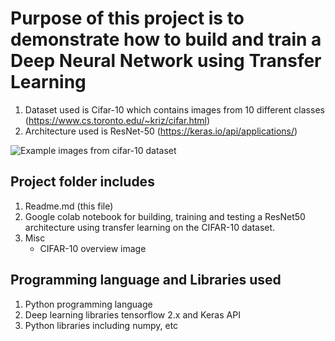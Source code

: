 # Purpose of this project is to demonstrate how to build and train a Deep Neural Network using Transfer Learning
1. Dataset used is Cifar-10 which contains images from 10 different classes (https://www.cs.toronto.edu/~kriz/cifar.html)
2. Architecture used is ResNet-50 (https://keras.io/api/applications/)

![Example images from cifar-10 dataset](https://github.com/vasugupta9/DeepLearningProjects/blob/main/CIFAR10_Image_Classifier/cifar10_img.png)

## Project folder includes
1. Readme.md (this file)
2. Google colab notebook for building, training and testing a ResNet50 architecture using transfer learning on the CIFAR-10 dataset.
3. Misc
    - CIFAR-10 overview image
  
## Programming language and Libraries used
1. Python programming language
2. Deep learning libraries tensorflow 2.x and Keras API
3. Python libraries including numpy, etc
